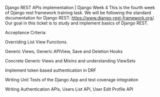 Django REST APIs implementation | Django Week 4
This is the fourth week of Django rest framework training task. We will be following the standard documentation for Django REST: https://www.django-rest-framework.org/. Our goal in this ticket is to study and implement basics of Django REST.

Acceptance Criteria:

Overriding List View Functions.

Generic Views, Generic APIView, Save and Deletion Hooks

Concrete Generic Views and Mixins and understanding ViewSets

Implement token based authentication in DRF

Writing Unit Tests of the Django App and test coverage integration

Writing Authentication APIs, Users List API, User Edit Profile API